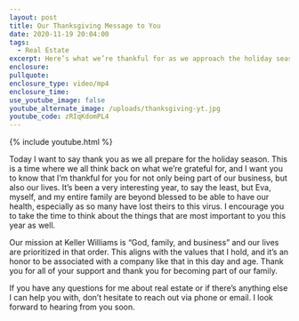 ```yaml
---
layout: post
title: Our Thanksgiving Message to You
date: 2020-11-19 20:04:00
tags:
  - Real Estate
excerpt: Here’s what we’re thankful for as we approach the holiday season.
enclosure:
pullquote:
enclosure_type: video/mp4
enclosure_time:
use_youtube_image: false
youtube_alternate_image: /uploads/thanksgiving-yt.jpg
youtube_code: zRIqKdomPL4
---
```


{% include youtube.html %}

Today I want to say thank you as we all prepare for the holiday season. This is a time where we all think back on what we’re grateful for, and I want you to know that I’m thankful for you for not only being part of our business, but also our lives. It’s been a very interesting year, to say the least, but Eva, myself, and my entire family are beyond blessed to be able to have our health, especially as so many have lost theirs to this virus. I encourage you to take the time to think about the things that are most important to you this year as well.

Our mission at Keller Williams is “God, family, and business” and our lives are prioritized in that order. This aligns with the values that I hold, and it’s an honor to be associated with a company like that in this day and age. Thank you for all of your support and thank you for becoming part of our family.&nbsp;

If you have any questions for me about real estate or if there’s anything else I can help you with, don’t hesitate to reach out via phone or email. I look forward to hearing from you soon.
